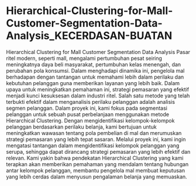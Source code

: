 # Hierarchical-Clustering-for-Mall-Customer-Segmentation-Data-Analysis_KECERDASAN-BUATAN
Hierarchical Clustering for Mall Customer Segmentation Data Analysis
Pasar ritel modern, seperti mall, mengalami pertumbuhan pesat seiring meningkatnya daya beli masyarakat, pertumbuhan kelas menengah, dan perubahan pola konsumsi. Dalam menghadapi dinamika ini, pengelola mal berhadapan dengan tantangan untuk memahami lebih dalam perilaku dan kebutuhan pelanggan guna memberikan layanan yang lebih baik. Dalam upaya untuk meningkatkan pemahaman ini, strategi pemasaran yang efektif menjadi kunci kesuksesan dalam industri ritel.
Salah satu metode yang telah terbukti efektif dalam menganalisis perilaku pelanggan adalah analisis segmen pelanggan. Dalam proyek ini, kami fokus pada segmentasi pelanggan untuk sebuah pusat perbelanjaan menggunakan metode Hierarchical Clustering. Dengan mengidentifikasi kelompok-kelompok pelanggan berdasarkan perilaku belanja, kami bertujuan untuk meningkatkan wawasan tentang pola pembelian di mal dan merumuskan strategi pemasaran yang lebih tepat sasaran.
Melalui proyek ini, kami ingin mengatasi tantangan dalam mengidentifikasi kelompok pelanggan yang serupa, sehingga dapat dirancang strategi pemasaran yang lebih efektif dan relevan. Kami yakin bahwa pendekatan Hierarchical Clustering yang kami terapkan akan memberikan pemahaman yang mendalam tentang hubungan antar kelompok pelanggan, membantu pengelola mal membuat keputusan yang lebih cerdas dalam menyusun pengalaman belanja yang memuaskan.
